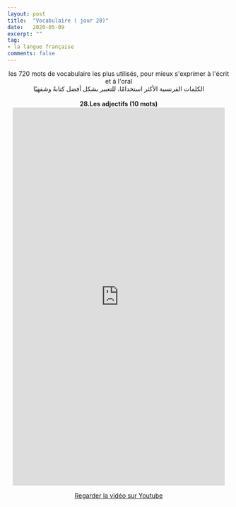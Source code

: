 ```yaml
---
layout: post
title:  "Vocabulaire ( jour 28)"
date:   2020-05-09
excerpt: ""
tag:
- la langue française
comments: false
---
```

 <center>     les 720 mots de vocabulaire les plus utilisés, pour mieux s'exprimer à l'écrit et à l'oral <br> الكلمات الفرنسية الأكثر استخدامًا، للتعبير بشكل أفضل كتابةً وشفهيًا <br><br>     <strong> 28.Les adjectifs (10 mots)</strong>     <br> <iframe width="480" height="853" src="https://www.youtube.com/embed/C0CrecXy9NI" title="youtube video player" frameborder="0" allow="accelerometer, autoplay, clipboard-write, encrypted-media, gyroscope, picture-in-picture, web-share" allowfullscreen></iframe>     <br> <p markdown="0"><a href="https://youtube.com/shorts/C0CrecXy9NI" class="btn btn-danger" target="_blank">Regarder la vidéo sur Youtube</a></p> </center>
